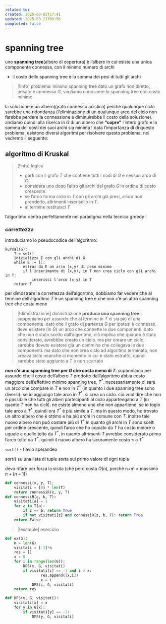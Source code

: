 ```yaml
---
related to: 
created: 2025-03-02T17:41
updated: 2025-03-21T09:56
completed: false
---
```

# spanning tree
uno **spanning tree**(albero di copertura) è l’albero in cui esiste una unica componente connessa, con il minimo numero di archi
- il costo dello spanning tree è la somma dei pesi di tutti gli archi 
>[!info] problema: minimo spanning tree
>dato un grafo non diretto, pesato e connesso $G$, vogliamo conoscere lo spanning tree con costo minimo

la soluzione è un albero(grafo connesso aciclico) perchè qualunque ciclo sarebbe una ridondanza (l’eliminazione di un qualunque arco del ciclo non farebbe perdere la connessione e diminuirebbe il costo della soluzione). andiamo quindi alla ricerca in $G$ di un albero che **“copre”** l’intero grafo e la somma dei costi dei suoi archi sia minima !
data l’importanza di di questo problema, esistono diversi algoritmi per risolvere questo problema. noi vedremo il seguente:
## algoritmo di Kruskal
>[!info] logica
>- parti con il grafo $T$ che contiene tutti i nodi di $G$ e nessun arco di $G$.
>- considera uno dopo l’altro gli archi del grafo $G$ in ordine di costo crescente.
>- se l’arco forma ciclo in $T$ con gli archi già presi, allora non prenderlo, altrimenti inseriscilo in $T$.
>- al termine restituisci $T$

l’algoritmo rientra perfettamente nel paradigma nella tecnica greedy !
### correttezza
introduciamo lo pseudocodice dell’algoritmo:
```
kursal(G):
	T = set()
	inizializza E con gli archi di G
	while E != []:
		estrai da E un arco (x,y) di peso minimo
		if l'inserimento di (x,y), in T non crea ciclo con gli archi in T:
			inserisci l'arco (x,y) in T
	return T
```
per dimostrare la correttezza dell’algoritmo, dobbiamo far vedere che al termine dell’algoritmo $T$ è un spanning tree e che non c’è un altro spanning tree che costa meno

>[!dimostrazione] dimostrazione
>**produce uno spanning tree**: 
>supponiamo per assurdo che al termine in $T$ ci sia più di una componente. 
>dato che il grafo di partenza $G$ per ipotesi è connesso, deve esistere (in $G$) un arco che connette le due componenti. dato che non è stato scelto dall’algoritmo, ciò implica che quando è stato considerato, avrebbbe creato un ciclo. ma per creare un ciclo, sarebbe dovuto esistere già un cammino che collegava le due componenti. ma dato che non crea ciclo ad algoritmo terminato, non creava ciclo neanche al momento in cui è stato estratto, quindi sarebbe stato aggiunto a $T$ e non scartato
>
**non c’è uno spanning tree per $G$ che costa meno di $T$**:
supponiamo per assurdo che il costo dell’albero $T$ prodotto dall’algoritmo abbia costo maggiore dell’effettivo minimo spanning tree, $T^*$. necessariamente ci sarà un arco che compare in $T$ e non in $T^*$ (in quanto i due spanning tree sono diversi). se io aggiungo tale arco in $T^*$, si crea un ciclo. ciò vuol dire che non è possibile che tutti gli alberi partecipanti al ciclo appartengano a $T$ (in quanto $T$ non ha cicli). ne esiste almeno uno che non appartiene. se io toglo tale arco a $T^*$. quindi ora $T^*$ è più simile a $T$. ma in questo modo, ho trovato un altro albero che è ottimo e ha più archi in comune con $T$. inoltre tale nuovo albero non può costare più di $T^*$ in quanto gli archi in $T$ sono scelti per ordine crescente, quindi l’arco che ho copiato da $T$ ha costo minore o uguale a quello tolto da $T^*$, in quanto altrimenti $T$ avrebbe considerato prima l’arco tolto da $T^*$.  quindi il nuovo albero ha sicuramente costo ≤ a $T^*$

`sort()` - flavio sperandeo

sort() su una lista di tuple sorta sul primo valore di ogni tupla

devo rifare per forza la visita (che pero costa $O(n)$, perchè n+m = massimo $n+(n-1)$)

```python
def connessi(x, y, T);
	visitati = [0] * len(T)
	return connessiR(x, y, T)
def connessiR(a, b, T):
	visitati[a] = 1
	for z in T[a]:
		if z == b: return True
		if not visitati[z] and connessiR(z, b, T): return True
	return False	
```


>[!example] esercizio

```python
def ex(G):
	n = len(G)
	visitati = [-1]*n
	res = []
	x = 0
	for i in range(len(G)):
		DFS(x, G, visitati)
		if visitati[i] == -1 and i > x:
				res.append([x,i])
				x = i
			DFS(i, G, visitati)
	return res

def DFS(x, G, visitati):
	visitati[x] = x
	for y in G[x]:
		if visitati[y] == -1:
			DFS(y, G, visitati)
```